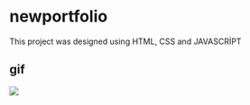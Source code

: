 <h1> newportfolio </h1>

This project was designed using HTML, CSS and JAVASCRİPT

<h2> gif </h2>

![](portecran.gif)